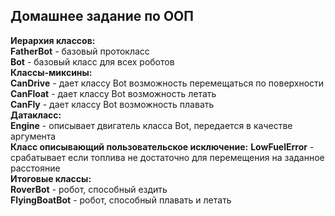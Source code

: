 
## Домашнее задание по ООП
**Иерархия классов:**  
**FatherBot** - базовый протокласс  
**Bot** - базовый класс для всех роботов  
**Классы-миксины:**  
**CanDrive** - дает классу Bot возможность перемещаться по поверхности  
**CanFloat** - дает классу Bot возможность летать  
**CanFly**   - дает классу  Bot возможность плавать  
**Датакласс:**  
**Engine** - описывает двигатель класса Bot, передается в качестве аргумента  
**Класс описывающий пользовательское исключение:** 
**LowFuelError** - срабатывает если топлива не достаточно для перемещения на заданное расстояние  
**Итоговые классы:**  
**RoverBot** - робот, способный ездить  
**FlyingBoatBot** - робот, способный плавать и летать  

